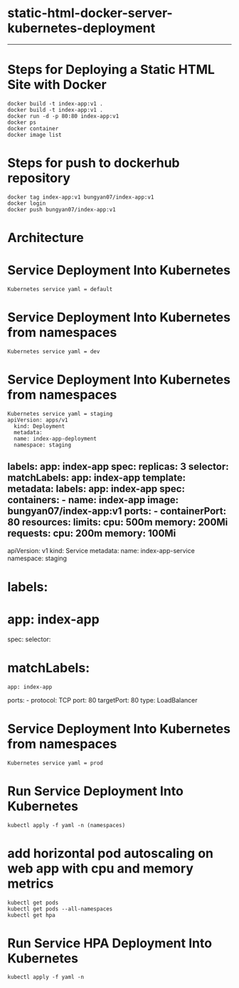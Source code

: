 static-html-docker-server-kubernetes-deployment <a name="TOP"></a>
===================

- - - - 
# Steps for Deploying a Static HTML Site with Docker  #

    docker build -t index-app:v1 .
    docker build -t index-app:v1 . 
    docker run -d -p 80:80 index-app:v1
    docker ps
    docker container 
    docker image list


# Steps for push to dockerhub repository  #

    docker tag index-app:v1 bungyan07/index-app:v1
    docker login 
    docker push bungyan07/index-app:v1

# Architecture #

# Service Deployment Into Kubernetes  #

    Kubernetes service yaml = default

# Service Deployment Into Kubernetes from namespaces  #

    Kubernetes service yaml = dev

# Service Deployment Into Kubernetes from namespaces  #

    Kubernetes service yaml = staging
    apiVersion: apps/v1
      kind: Deployment
      metadata:
      name: index-app-deployment
      namespace: staging
  labels:
    app: index-app
spec:
  replicas: 3
  selector:
    matchLabels:
      app: index-app
  template:
    metadata:
      labels:
        app: index-app
    spec:
      containers:
      - name: index-app
        image: bungyan07/index-app:v1
        ports:
        - containerPort: 80
        resources:
          limits:
            cpu: 500m
            memory: 200Mi
          requests:
            cpu: 200m
            memory: 100Mi
---
apiVersion: v1
kind: Service
metadata:
  name: index-app-service
  namespace: staging
#  labels:
#    app: index-app
spec:
  selector:
   # matchLabels:
    app: index-app
  ports:
    - protocol: TCP
      port: 80
      targetPort: 80
  type: LoadBalancer



# Service Deployment Into Kubernetes from namespaces  #
    Kubernetes service yaml = prod


# Run Service Deployment Into Kubernetes #
    kubectl apply -f yaml -n (namespaces)

# add horizontal pod autoscaling on web app with cpu and memory metrics #
    kubectl get pods 
    kubectl get pods --all-namespaces
    kubectl get hpa

# Run Service HPA Deployment Into Kubernetes #
    kubectl apply -f yaml -n 
 












